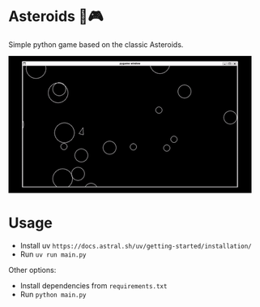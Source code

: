# Asteroids 🚀🎮

Simple python game based on the classic Asteroids.

![demo](./assets/demo.gif)

# Usage

- Install uv `https://docs.astral.sh/uv/getting-started/installation/`
- Run `uv run main.py`

Other options:
- Install dependencies from `requirements.txt`
- Run `python main.py`


